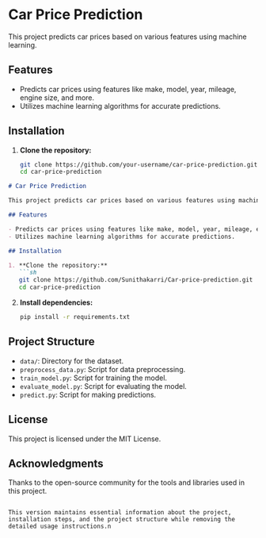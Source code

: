 # Car Price Prediction

This project predicts car prices based on various features using machine learning.

## Features

- Predicts car prices using features like make, model, year, mileage, engine size, and more.
- Utilizes machine learning algorithms for accurate predictions.

## Installation

1. **Clone the repository:**
   ```sh
   git clone https://github.com/your-username/car-price-prediction.git
   cd car-price-prediction


```markdown
# Car Price Prediction

This project predicts car prices based on various features using machine learning.

## Features

- Predicts car prices using features like make, model, year, mileage, engine size, and more.
- Utilizes machine learning algorithms for accurate predictions.

## Installation

1. **Clone the repository:**
   ```sh
   git clone https://github.com/Sunithakarri/Car-price-prediction.git
   cd car-price-prediction
   ```

2. **Install dependencies:**
   ```sh
   pip install -r requirements.txt
   ```

## Project Structure

- `data/`: Directory for the dataset.
- `preprocess_data.py`: Script for data preprocessing.
- `train_model.py`: Script for training the model.
- `evaluate_model.py`: Script for evaluating the model.
- `predict.py`: Script for making predictions.

## License

This project is licensed under the MIT License.

## Acknowledgments

Thanks to the open-source community for the tools and libraries used in this project.
```

This version maintains essential information about the project, installation steps, and the project structure while removing the detailed usage instructions.n

